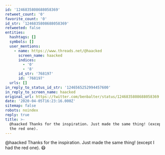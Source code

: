 ```yaml
---
id: '1246835808688058369'
retweet_count: '0'
favorite_count: '0'
id_str: '1246835808688058369'
retweeted: false
entities:
  hashtags: []
  symbols: []
  user_mentions:
    - name: https://www.threads.net/@haacked
      screen_name: haacked
      indices:
        - '0'
        - '8'
      id_str: '768197'
      id: '768197'
  urls: []
in_reply_to_status_id_str: '1246565252994457600'
in_reply_to_screen_name: haacked
original_url: https://twitter.com/benbalter/status/1246835808688058369
date: '2020-04-05T16:23:16.000Z'
sitemap: false
robots: noindex
reply: true
title: >-
  @haacked Thanks for the inspiration. Just made the same thing! (except I had
  the red one). 
---
```


@haacked Thanks for the inspiration. Just made the same thing! (except I had the red one). 😷